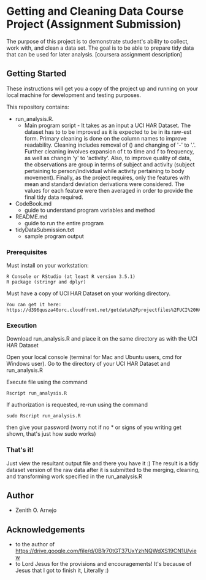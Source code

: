# Getting and Cleaning Data Course Project (Assignment Submission)

The purpose of this project is to demonstrate student's ability to collect, work with, and clean a data set. The goal is to be able to prepare tidy data that can be used for later analysis. [coursera assignment description]

## Getting Started

These instructions will get you a copy of the project up and running on your local machine for development and testing purposes. 

This repository contains:
* run_analysis.R. 
	* Main program script - It takes as an input a UCI HAR Dataset. The dataset has to to be improved as it is expected to be in its raw-est form. Primary cleaning is done on the column names to improve readability. Cleaning includes removal of () and changing of '-' to '.'. Further cleaning involves expansion of t to time and f to frequency, as well as changin 'y' to 'activity'. Also, to improve quality of data, the observations are group in terms of subject and activity (subject pertaining to person/individual while activity pertaining to body movement). Finally, as the project requires, only the features with mean and standard deviation derivations were considered. The values for each feature were then averaged in order to provide the final tidy data required. 
* CodeBook.md
	* guide to understand program variables and method
* README.md
	* guide to run the entire program
* tidyDataSubmission.txt
	* sample program output



### Prerequisites

Must install on your workstation:
```
R Console or RStudio (at least R version 3.5.1)
R package (stringr and dplyr)
```

Must have a copy of UCI HAR Dataset on your working directory. 
``` 
You can get it here: https://d396qusza40orc.cloudfront.net/getdata%2Fprojectfiles%2FUCI%20HAR%20Dataset.zip
```

### Execution

Download run_analysis.R and place it on the same directory as with the UCI HAR Dataset

Open your local console (terminal for Mac and Ubuntu users, cmd for Windows user). 
Go to the directory of your UCI HAR Dataset and run_analysis.R

Execute file using the command
```
Rscript run_analysis.R
```

If authorization is requested, re-run using the command
```
sudo Rscript run_analysis.R
```
then give your password (worry not if no * or signs of you writing get shown, that's just how sudo works)

### That's it! 

Just view the resultant output file and there you have it :) 
The result is a tidy dataset version of the raw data after it is submitted to the merging, cleaning, and transforming work specified in the run_analysis.R

## Author
* Zenith O. Arnejo

## Acknowledgements
* to the author of https://drive.google.com/file/d/0B1r70tGT37UxYzhNQWdXS19CN1U/view
* to Lord Jesus for the provisions and encouragements! It's because of Jesus that I got to finish it, Literally :) 



